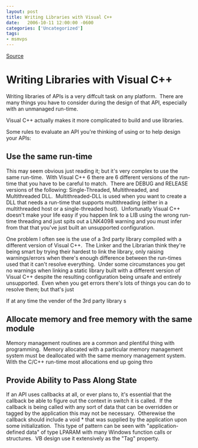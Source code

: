 ```yaml
---
layout: post
title: Writing Libraries with Visual C++
date:   2006-10-11 12:00:00 -0600
categories: ['Uncategorized']
tags:
- msmvps
---
```

[Source](http://blogs.msmvps.com/peterritchie/2006/10/12/writing-libraries-with-visual-c/ "Permalink to Writing Libraries with Visual C++")

# Writing Libraries with Visual C++

Writing libraries of APIs is a very diffcult task on any platform.  There are many things you have to consider during the design of that API, especially with an unmanaged run-time.

Visual C++ actually makes it more complicated to build and use libraries.

Some rules to evaluate an API you're thinking of using or to help design your APIs:

## Use the same run-time

This may seem obvious just reading it; but it's very complex to use the same run-time.  With Visual C++ 6 there are 6 different versions of the run-time that you have to be careful to match.  There are DEBUG and RELEASE versions of the following: Single-Threaded, Multithreaded, and Multithreaded DLL.  Multithreaded-DLL is used when you want to create a DLL that needs a run-time that supports multithreading (either in a multithreaded host or a single-threaded host).  Unfortunatly Visual C++ doesn't make your life easy if you happen link to a LIB using the wrong run-time threading and just spits out a LNK4098 warning and you must infer from that that you've just built an unsupported configuration.

One problem I often see is the use of a 3rd party library compiled with a different version of Visual C++.  The Linker and the Librarian think they're being smart by trying their hardest to link the library, only raising warnings/errors when there's enough difference between the run-times used that it can't resolve everything.  Under some circumstances you get no warnings when linking a static library built with a different version of Visual C++ despite the resulting configuration being unsafe and entirely unsupported.  Even when you get errors there's lots of things you can do to resolve them; but that's just 

If at any time the vender of the 3rd party library s

## Allocate memory and free memory with the same module

Memory management routines are a common and plentiful thing with programming.  Memory allocated with a particular memory management system must be deallocated with the same memory management system.  With the C/C++ run-time most allocations end up going thro

## Provide Ability to Pass Along State

If an API uses callbacks at all, or ever plans to, it's essential that the callback be able to figure out the context in switch it is called.  If the callback is being called with any sort of data that can be overridden or tagged by the application this may not be necessary.  Otherewise the callback should include a void * that was supplied by the application upon some initialization.  This type of pattern can be seen with "application-defined data" of type LPARAM with many Windows function calls or structures.  VB design use it extensively as the "Tag" property.

